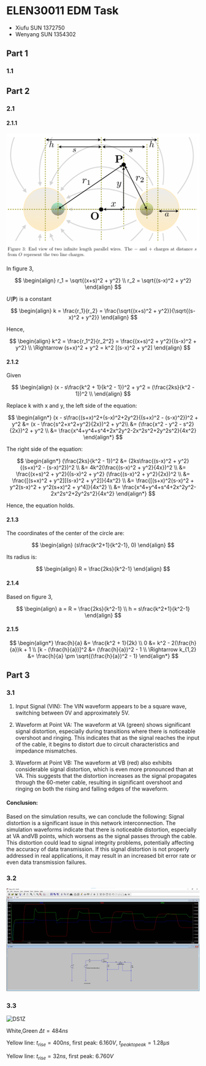 # ELEN30011 EDM Task

- Xiufu SUN 1372750
- Wenyang SUN 1354302

## Part 1

### 1.1

## Part 2

### 2.1

#### 2.1.1

![fig3](./img/Figure3.png)

In figure 3,

$$
\begin{align}
    r_1 = \sqrt{(x+s)^2 + y^2} \\
    r_2 = \sqrt{(s-x)^2 + y^2}
\end{align}
$$

$U(\mathbf{P})$ is a constant

$$
\begin{align}
    k = \frac{r_1}{r_2} = \frac{\sqrt{(x+s)^2 + y^2}}{\sqrt{(s-x)^2 + y^2}}
\end{align}
$$

Hence,

$$
\begin{align}
    k^2 = \frac{r_1^2}{r_2^2} = \frac{(x+s)^2 + y^2}{(s-x)^2 + y^2} \\
    \Rightarrow (s+x)^2 + y^2 = k^2 [(s-x)^2 + y^2]
\end{align}
$$

#### 2.1.2

Given

$$
\begin{align}
    (x - s\frac{k^2 + 1}{k^2 - 1})^2 + y^2 = (\frac{2ks}{k^2 - 1})^2 \\
\end{align}
$$

Replace k with x and y, the left side of the equation:

$$
\begin{align*}
    (x - s\frac{(s+x)^2+(s-x)^2+2y^2}{(s+x)^2 - (s-x)^2})^2 + y^2 &= (x - \frac{s^2+x^2+y^2}{2x})^2 + y^2\\
    &= (\frac{x^2 - y^2 - s^2}{2x})^2 + y^2 \\
    &= \frac{x^4+y^4+s^4+2x^2y^2-2x^2s^2+2y^2s^2}{4x^2}
\end{align*}
$$

The right side of the equation:

$$
\begin{align*}
    (\frac{2ks}{k^2 - 1})^2 &= (2ks\frac{(s-x)^2 + y^2}{(s+x)^2 - (s-x)^2})^2 \\
    &= 4k^2(\frac{(s-x)^2 + y^2}{4x})^2 \\
    &= \frac{(x+s)^2 + y^2}{(s-x)^2 + y^2} (\frac{(s-x)^2 + y^2}{2x})^2 \\
    &= \frac{[(s+x)^2 + y^2][(s-x)^2 + y^2]}{4x^2} \\
    &= \frac{[(s+x)^2(s-x)^2 + y^2(s-x)^2 + y^2(s+x)^2 + y^4]}{4x^2} \\
    &= \frac{x^4+y^4+s^4+2x^2y^2-2x^2s^2+2y^2s^2}{4x^2}
\end{align*}
$$

Hence, the equation holds.

#### 2.1.3

The coordinates of the center of the circle are:

$$
\begin{align}
    (s\frac{k^2+1}{k^2-1}, 0)
\end{align}
$$

Its radius is:

$$
\begin{align}
    R = \frac{2ks}{k^2-1}
\end{align}
$$

#### 2.1.4

Based on figure 3,

$$
\begin{align}
    a = R = \frac{2ks}{k^2-1} \\
    h = s\frac{k^2+1}{k^2-1}
\end{align}
$$

#### 2.1.5

$$
\begin{align*}
    \frac{h}{a} &= \frac{k^2 + 1}{2k} \\
    0 &= k^2 - 2(\frac{h}{a})k + 1 \\
    [k - (\frac{h}{a})]^2 &= (\frac{h}{a})^2 - 1 \\
    \Rightarrow k_{1,2} &= \frac{h}{a} \pm \sqrt{(\frac{h}{a})^2 - 1}
\end{align*}
$$

## Part 3

### 3.1

1. Input Signal (VIN):
The VIN waveform appears to be a square wave, switching between 0V and approximately 5V.

2. Waveform at Point VA:
The waveform at VA (green) shows significant signal distortion, especially during transitions where there is noticeable overshoot and ringing. This indicates that as the signal reaches the input of the cable, it begins to distort due to circuit characteristics and impedance mismatches.

3. Waveform at Point VB:
The waveform at VB (red) also exhibits considerable signal distortion, which is even more pronounced than at VA. This suggests that the distortion increases as the signal propagates through the 60-meter cable, resulting in significant overshoot and ringing on both the rising and falling edges of the waveform.

#### **Conclusion:**

Based on the simulation results, we can conclude the following:
Signal distortion is a significant issue in this network interconnection. The simulation waveforms indicate that there is noticeable distortion, especially at VA andVB points, which worsens as the signal passes through the cable. This distortion could lead to signal integrity problems, potentially affecting the accuracy of data transmission. If this signal distortion is not properly addressed in real applications, it may result in an increased bit error rate or even data transmission failures.

### 3.2

![LTspice](./img/Part3.jpg)

### 3.3

![DS1Z](./img/DS1Z_QuickPrint1.png)

White,Green $\Delta t = 484ns$

Yellow line: $t_{rise} = 400ns$, first peak: $6.160V$, $t_{peaktopeak} = 1.28\mu s$

Yellow line: $t_{rise} = 32ns$, first peak: $6.760V$
